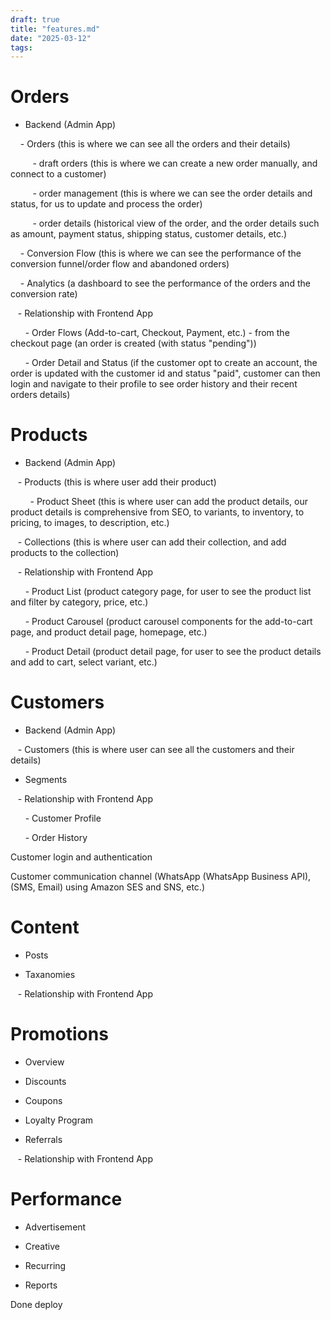 ```yaml
---
draft: true
title: "features.md"
date: "2025-03-12"
tags: 
---
```

  
  

# Orders

- Backend (Admin App)

    - Orders (this is where we can see all the orders and their details)

         - draft orders (this is where we can create a new order manually, and connect to a customer)

         - order management (this is where we can see the order details and status, for us to update and process the order)

         - order details (historical view of the order, and the order details such as amount, payment status, shipping status, customer details, etc.)

    - Conversion Flow (this is where we can see the performance of the conversion funnel/order flow and abandoned orders)

    - Analytics (a dashboard to see the performance of the orders and the conversion rate)

  

   - Relationship with Frontend App

      - Order Flows (Add-to-cart, Checkout, Payment, etc.) - from the checkout page (an order is created (with status "pending"))

      - Order Detail and Status (if the customer opt to create an account, the order is updated with the customer id and status "paid", customer can then login and navigate to their profile to see order history and their recent orders details)

  
  

# Products

- Backend (Admin App)

   - Products (this is where user add their product)

        - Product Sheet (this is where user can add the product details, our product details is comprehensive from SEO, to variants, to inventory, to pricing, to images, to description, etc.)

   - Collections (this is where user can add their collection, and add products to the collection)

  

   - Relationship with Frontend App

      - Product List (product category page, for user to see the product list and filter by category, price, etc.)

      - Product Carousel (product carousel components for the add-to-cart page, and product detail page, homepage, etc.)

      - Product Detail (product detail page, for user to see the product details and add to cart, select variant, etc.)

  

# Customers

- Backend (Admin App)

   - Customers (this is where user can see all the customers and their details)

- Segments

  

   - Relationship with Frontend App

      - Customer Profile

      - Order History

  

Customer login and authentication

Customer communication channel (WhatsApp (WhatsApp Business API), (SMS, Email) using Amazon SES and SNS, etc.)

  
  

# Content

- Posts

- Taxanomies

  

   - Relationship with Frontend App

  

# Promotions

- Overview

- Discounts

- Coupons

- Loyalty Program

- Referrals

  

   - Relationship with Frontend App

  

# Performance

- Advertisement

- Creative

- Recurring

- Reports

  
  
  

Done deploy